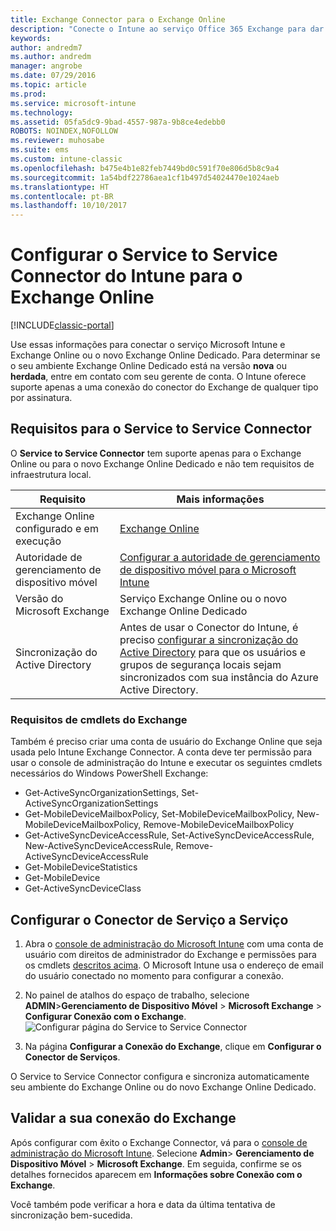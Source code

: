 ```yaml
---
title: Exchange Connector para o Exchange Online
description: "Conecte o Intune ao serviço Office 365 Exchange para dar suporte ao MDM (gerenciamento de dispositivo móvel) do Exchange ActiveSync."
keywords: 
author: andredm7
ms.author: andredm
manager: angrobe
ms.date: 07/29/2016
ms.topic: article
ms.prod: 
ms.service: microsoft-intune
ms.technology: 
ms.assetid: 05fa5dc9-9bad-4557-987a-9b8ce4edebb0
ROBOTS: NOINDEX,NOFOLLOW
ms.reviewer: muhosabe
ms.suite: ems
ms.custom: intune-classic
ms.openlocfilehash: b475e4b1e82feb7449bd0c591f70e806d5b8c9a4
ms.sourcegitcommit: 1a54bdf22786aea1cf1b497d54024470e1024aeb
ms.translationtype: HT
ms.contentlocale: pt-BR
ms.lasthandoff: 10/10/2017
---
```

# <a name="configure-the-intune-service-to-service-connector-for-exchange-online"></a>Configurar o Service to Service Connector do Intune para o Exchange Online

[!INCLUDE[classic-portal](../includes/classic-portal.md)]

Use essas informações para conectar o serviço Microsoft Intune e Exchange Online ou o novo Exchange Online Dedicado. Para determinar se o seu ambiente Exchange Online Dedicado está na versão **nova** ou **herdada**, entre em contato com seu gerente de conta. O Intune oferece suporte apenas a uma conexão do conector do Exchange de qualquer tipo por assinatura.

## <a name="service-to-service-connector-requirements"></a>Requisitos para o Service to Service Connector
O **Service to Service Connector** tem suporte apenas para o Exchange Online ou para o novo Exchange Online Dedicado e não tem requisitos de infraestrutura local.

|Requisito|Mais informações|
|---------------|--------------------|
|Exchange Online configurado e em execução|[Exchange Online](https://technet.microsoft.com/library/jj200580.aspx) |
|Autoridade de gerenciamento de dispositivo móvel| [Configurar a autoridade de gerenciamento de dispositivo móvel para o Microsoft Intune](prerequisites-for-enrollment.md#step-2-set-mdm-authority)|
|Versão do Microsoft Exchange|Serviço Exchange Online ou o novo Exchange Online Dedicado|/intune/users-permissions-add
|Sincronização do Active Directory|Antes de usar o Conector do Intune, é preciso [configurar a sincronização do Active Directory](/intune/users-permissions-add) para que os usuários e grupos de segurança locais sejam sincronizados com sua instância do Azure Active Directory.|

### <a name="exchange-cmdlet-requirements"></a>Requisitos de cmdlets do Exchange

Também é preciso criar uma conta de usuário do Exchange Online que seja usada pelo Intune Exchange Connector. A conta deve ter permissão para usar o console de administração do Intune e executar os seguintes cmdlets necessários do Windows PowerShell Exchange:

 - Get-ActiveSyncOrganizationSettings, Set-ActiveSyncOrganizationSettings
 - Get-MobileDeviceMailboxPolicy, Set-MobileDeviceMailboxPolicy, New-MobileDeviceMailboxPolicy, Remove-MobileDeviceMailboxPolicy
 - Get-ActiveSyncDeviceAccessRule, Set-ActiveSyncDeviceAccessRule, New-ActiveSyncDeviceAccessRule, Remove-ActiveSyncDeviceAccessRule
 - Get-MobileDeviceStatistics
 - Get-MobileDevice
 - Get-ActiveSyncDeviceClass

## <a name="set-up-the-service-to-service-connector"></a>Configurar o Conector de Serviço a Serviço

1. Abra o [console de administração do Microsoft Intune](https://manage.microsoft.com) com uma conta de usuário com direitos de administrador do Exchange e permissões para os cmdlets [descritos acima](#exchange-cmdlet-requirements). O Microsoft Intune usa o endereço de email do usuário conectado no momento para configurar a conexão.

2.  No painel de atalhos do espaço de trabalho, selecione **ADMIN**>**Gerenciamento de Dispositivo Móvel** > **Microsoft Exchange** > **Configurar Conexão com o Exchange**.
![Configurar página do Service to Service Connector](../media/intunesa5cservicetoserviceconnector.png)

3.  Na página **Configurar a Conexão do Exchange**, clique em **Configurar o Conector de Serviços**.


O Service to Service Connector configura e sincroniza automaticamente seu ambiente do Exchange Online ou do novo Exchange Online Dedicado.

## <a name="validate-your-exchange-connection"></a>Validar a sua conexão do Exchange

Após configurar com êxito o Exchange Connector, vá para o [console de administração do Microsoft Intune](https://manage.microsoft.com). Selecione **Admin**> **Gerenciamento de Dispositivo Móvel** > **Microsoft Exchange**. Em seguida, confirme se os detalhes fornecidos aparecem em **Informações sobre Conexão com o Exchange**.

Você também pode verificar a hora e data da última tentativa de sincronização bem-sucedida.
